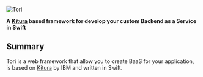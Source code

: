 ![Tori](https://raw.githubusercontent.com/boostcode/tori/master/Documentation/Images/tori-logo.jpg)

**A [Kitura](https://github.com/IBM-Swift/Kitura) based framework for develop your custom Backend as a Service in Swift**

## Summary

Tori is a web framework that allow you to create BaaS for your application, is based on [Kitura](https://github.com/IBM-Swift/Kitura) by IBM and written in Swift.

